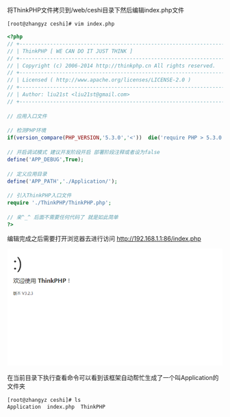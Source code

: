 将ThinkPHP文件拷贝到/web/ceshi目录下然后编辑index.php文件

```shell
[root@zhangyz ceshi]# vim index.php
```

```php
<?php
// +----------------------------------------------------------------------
// | ThinkPHP [ WE CAN DO IT JUST THINK ]
// +----------------------------------------------------------------------
// | Copyright (c) 2006-2014 http://thinkphp.cn All rights reserved.
// +----------------------------------------------------------------------
// | Licensed ( http://www.apache.org/licenses/LICENSE-2.0 )
// +----------------------------------------------------------------------
// | Author: liu21st <liu21st@gmail.com>
// +----------------------------------------------------------------------

// 应用入口文件

// 检测PHP环境
if(version_compare(PHP_VERSION,'5.3.0','<'))  die('require PHP > 5.3.0 !');

// 开启调试模式 建议开发阶段开启 部署阶段注释或者设为false
define('APP_DEBUG',True);

// 定义应用目录
define('APP_PATH','./Application/');

// 引入ThinkPHP入口文件
require './ThinkPHP/ThinkPHP.php';

// 亲^_^ 后面不需要任何代码了 就是如此简单
?>

```

编辑完成之后需要打开浏览器去进行访问 http://192.168.1.1:86/index.php

![thinkphp01](pic/thinkphp01.png)

在当前目录下执行查看命令可以看到该框架自动帮忙生成了一个叫Application的文件夹
```shell
[root@zhangyz ceshi]# ls
Application  index.php  ThinkPHP
```

